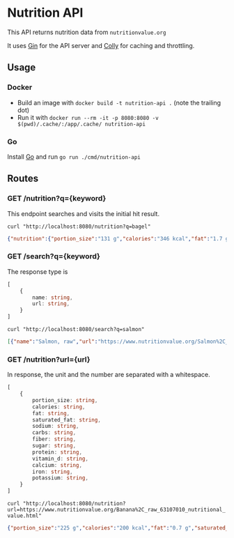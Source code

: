 # Nutrition API
This API returns nutrition data from `nutritionvalue.org`

It uses [Gin](https://github.com/gin-gonic/gin) for the API server and [Colly](https://github.com/gocolly/colly) for caching and throttling.

## Usage
### Docker
* Build an image with `docker build -t nutrition-api .` (note the trailing dot)
* Run it with `docker run --rm -it -p 8080:8080 -v $(pwd)/.cache/:/app/.cache/ nutrition-api`

### Go
Install [Go](https://go.dev/) and run `go run ./cmd/nutrition-api`

## Routes
###  GET /nutrition?q={keyword}
This endpoint searches and visits the initial hit result.

`curl "http://localhost:8080/nutrition?q=bagel"`
```json
{"nutrition":{"portion_size":"131 g","calories":"346 kcal","fat":"1.7 g","saturated_fat":"0.5 g","sodium":"553 mg","carbs":"69 g","fiber":"2.1 g","sugar":"11 g","protein":"14 g","vitamin_d":"0 mcg","calcium":"138 mg","iron":"4.7 mg","potassium":"140 mg"},"name":"Bagel","url":"https://www.nutritionvalue.org/Bagel_51180010_nutritional_value.html"}
```

###  GET /search?q={keyword}
The response type is
```typescript
[
    {
        name: string,
        url: string,
    }
]
```

`curl "http://localhost:8080/search?q=salmon"`
```json
[{"name":"Salmon, raw","url":"https://www.nutritionvalue.org/Salmon%2C_raw_26137100_nutritional_value.html"},{"name":"Salmon loaf","url":"https://www.nutritionvalue.org/Salmon_loaf_27250080_nutritional_value.html"},{"name":"Salmon salad","url":"https://www.nutritionvalue.org/Salmon_salad_27450030_nutritional_value.html"}]
```

###  GET /nutrition?url={url}
In response, the unit and the number are separated with a whitespace.
```typescript
[
    {
        portion_size: string,
        calories: string,
        fat: string,
        saturated_fat: string,
        sodium: string,
        carbs: string,
        fiber: string,
        sugar: string,
        protein: string,
        vitamin_d: string,
        calcium: string,
        iron: string,
        potassium: string,
    }
]
```

`curl "http://localhost:8080/nutrition?url=https://www.nutritionvalue.org/Banana%2C_raw_63107010_nutritional_value.html"`
```json
{"portion_size":"225 g","calories":"200 kcal","fat":"0.7 g","saturated_fat":"0.3 g","sodium":"2.3 mg","carbs":"51 g","fiber":"5.9 g","sugar":"28 g","protein":"2.5 g","vitamin_d":"0 mcg","calcium":"11 mg","iron":"0.6 mg","potassium":"806 mg"}
```


